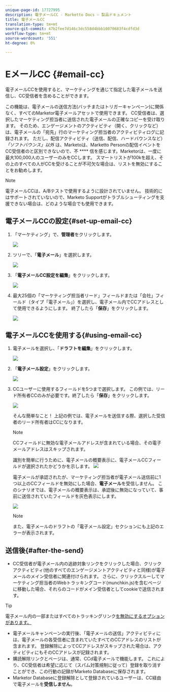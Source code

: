 ```yaml
---
unique-page-id: 17727995
description: 電子メールCC - Marketto Docs — 製品ドキュメント
title: 電子メールCC
translation-type: tm+mt
source-git-commit: 47b2fee7d146c3dc558d4bbb10070683f4cdfd3d
workflow-type: tm+mt
source-wordcount: '551'
ht-degree: 0%

---
```



# EメールCC {#email-cc}

電子メールCCを使用すると、マーケティングを通じて指定した電子メールを送信し、CC受信者を含めることができます。

この機能は、電子メールの送信方法(バッチまたはトリガーキャンペーン)に関係なく、すべてのMarketor電子メールアセットで使用できます。 CC受信者は、選択したマーケティング担当者に送信された電子メールの正確なコピーを受け取ります。 そのため、エンゲージメントのアクティビティ（開く、クリックなど） は、電子メールの「宛先」行のマーケティング担当者のアクティビティログに記録されます。 ただし、配信アクティビティ（送信、配信、ハードバウンスなど） *「ソフトバウンス」以外* は、Marketoは、Marketto Personの配信イベントをCC受信者のと区別できないので、不 **** 信を感じます。Marketorは、一度に最大100,000人のユーザーのみをCCします。 スマートリストが100kを超え、その上のすべての人がCCを受けることが不可欠な場合は、リストを無効にすることをお勧めします。

>[!NOTE]
>
>電子メールCCは、A/Bテストで使用するように設計されていません。 技術的にはサポートされていないので、Marketo Supportがトラブルシューティングを支援できない場合は、どのような場合でも使用できます。

## 電子メールCCの設定{#set-up-email-cc}

1. 「マーケティング」で、**管理者**&#x200B;をクリックします。

   ![](assets/one.png)

1. ツリーで、「**電子メール**」を選択します。

   ![](assets/two.png)

1. 「**電子メールCC設定を編集**」をクリックします。

   ![](assets/three.png)

1. 最大25個の「マーケティング担当者リード」フィールドまたは「会社」フィールド（タイプ「電子メール」）を選択し、電子メール内でCCアドレスとして使用できるようにします。 終了したら「**保存**」をクリックします。

   ![](assets/four.png)

## 電子メールCCを使用する{#using-email-cc}

1. 電子メールを選択し、「**ドラフトを編集**」をクリックします。

   ![](assets/five.png)

1. 「**電子メール設定**」をクリックします。

   ![](assets/six.png)

1. CCユーザーに使用するフィールドを5つまで選択します。 この例では、リード所有者CCのみが必要です。終了したら「**保存**」をクリックします。

   ![](assets/seven.png)

   そんな簡単なこと！ 上記の例では、電子メールを送信する際、選択した受信者のリード所有者はCCになります。

   >[!NOTE]
   >
   >
   >CCフィールドに無効な電子メールアドレスが含まれている場合、その電子メールアドレスはスキップされます。

   識別を簡単に行うために、電子メールの概要表示に、電子メールCCフィールドが選択されたかどうかを示します。 ![](assets/eight.png)

   電子メールが承認されたが、マーケティング担当者が電子メール送信前に1つ以上のCCフィールドを無効にした場合、**電子メール**&#x200B;を受信しません。 このシナリオでは、電子メールの概要表示は、承認後に無効になっていて、事前に送信されていたフィールドを灰色表示にします。

   ![](assets/removal.png)

   >[!NOTE]
   >
   >また、電子メールのドラフトの「電子メール設定」セクションにも上記のエラーが表示されます。

## 送信後{#after-the-send}

* CC受信者が電子メール内の追跡対象リンクをクリックした場合、クリックアクティビティ(他のすべてのエンゲージメントアクティビティと同様)が電子メールのメイン受信者に関連付けられます。 さらに、クリックスルーしてマーケティング担当者のWebトラッキングコード(munchkin.js)を含むページに移動した場合、それらのコードがメイン受信者としてcookieで送信されます。

>[!TIP]
>
>電子メール内の一部またはすべてのトラッキングリンク[を無効にするオプションがあります。](http://docs.marketo.com/x/IwAd)

* 電子メールキャンペーンの実行後、「電子メールの送信」アクティビティには、電子メールの各受信者に含まれていたすべてのCCアドレスのリストが含まれます。 登録解除によってCCアドレスがスキップされた場合は、アクティビティにもそのCCアドレスが記録されます。
* 購読解除リンクとページは、通常、CCd電子メールで機能します。 これにより、CC受信者は希望に応じて（スパム対策規制に従って）登録を取り消すことができ、この行動の記録がMarketo Databaseに保存されます。
* Marketor Databaseに登録解除として登録されているユーザーは、CC経由で電子メールを&#x200B;**受信しません**。

